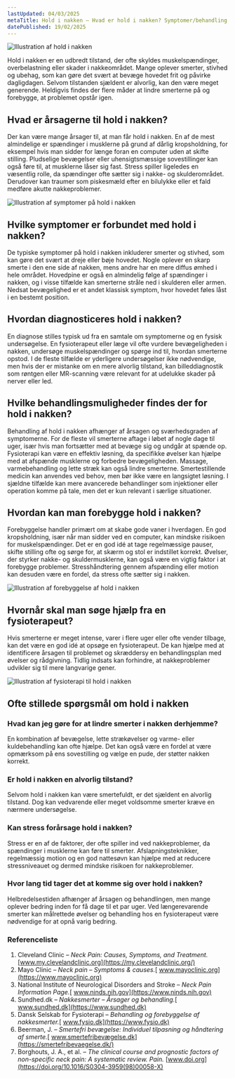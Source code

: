 ```yaml
---
lastUpdated: 04/03/2025
metaTitle: Hold i nakken – Hvad er hold i nakken? Symptomer/behandling
datePublished: 19/02/2025
---
```


![Illustration af hold i nakken](/images/articles/hold-i-nakken-intro.webp)


Hold i nakken er en udbredt tilstand, der ofte skyldes muskelspændinger, overbelastning eller skader i nakkeområdet. Mange oplever smerter, stivhed og ubehag, som kan gøre det svært at bevæge hovedet frit og påvirke dagligdagen. Selvom tilstanden sjældent er alvorlig, kan den være meget generende. Heldigvis findes der flere måder at lindre smerterne på og forebygge, at problemet opstår igen.


## Hvad er årsagerne til hold i nakken?

Der kan være mange årsager til, at man får hold i nakken. En af de mest almindelige er spændinger i musklerne på grund af dårlig kropsholdning, for eksempel hvis man sidder for længe foran en computer uden at skifte stilling. Pludselige bevægelser eller uhensigtsmæssige sovestillinger kan også føre til, at musklerne låser sig fast. Stress spiller ligeledes en væsentlig rolle, da spændinger ofte sætter sig i nakke- og skulderområdet. Derudover kan traumer som piskesmæld efter en bilulykke eller et fald medføre akutte nakkeproblemer.

![Illustration af symptomer på hold i nakken](/images/articles/hold-i-nakken-aarsager.png)

## Hvilke symptomer er forbundet med hold i nakken?

De typiske symptomer på hold i nakken inkluderer smerter og stivhed, som kan gøre det svært at dreje eller bøje hovedet. Nogle oplever en skarp smerte i den ene side af nakken, mens andre har en mere diffus ømhed i hele området. Hovedpine er også en almindelig følge af spændinger i nakken, og i visse tilfælde kan smerterne stråle ned i skulderen eller armen. Nedsat bevægelighed er et andet klassisk symptom, hvor hovedet føles låst i en bestemt position.



## Hvordan diagnosticeres hold i nakken?

En diagnose stilles typisk ud fra en samtale om symptomerne og en fysisk undersøgelse. En fysioterapeut eller læge vil ofte vurdere bevægeligheden i nakken, undersøge muskelspændinger og spørge ind til, hvordan smerterne opstod. I de fleste tilfælde er yderligere undersøgelser ikke nødvendige, men hvis der er mistanke om en mere alvorlig tilstand, kan billeddiagnostik som røntgen eller MR-scanning være relevant for at udelukke skader på nerver eller led.


## Hvilke behandlingsmuligheder findes der for hold i nakken?

Behandling af hold i nakken afhænger af årsagen og sværhedsgraden af symptomerne. For de fleste vil smerterne aftage i løbet af nogle dage til uger, især hvis man fortsætter med at bevæge sig og undgår at spænde op. Fysioterapi kan være en effektiv løsning, da specifikke øvelser kan hjælpe med at afspænde musklerne og forbedre bevægeligheden. Massage, varmebehandling og lette stræk kan også lindre smerterne. Smertestillende medicin kan anvendes ved behov, men bør ikke være en langsigtet løsning. I sjældne tilfælde kan mere avancerede behandlinger som injektioner eller operation komme på tale, men det er kun relevant i særlige situationer.


## Hvordan kan man forebygge hold i nakken?

Forebyggelse handler primært om at skabe gode vaner i hverdagen. En god kropsholdning, især når man sidder ved en computer, kan mindske risikoen for muskelspændinger. Det er en god idé at tage regelmæssige pauser, skifte stilling ofte og sørge for, at skærm og stol er indstillet korrekt. Øvelser, der styrker nakke- og skuldermusklerne, kan også være en vigtig faktor i at forebygge problemer. Stresshåndtering gennem afspænding eller motion kan desuden være en fordel, da stress ofte sætter sig i nakken.



![Illustration af forebyggelse af hold i nakken](/images/articles/hold-i-nakken-forebyggelse.png)



## Hvornår skal man søge hjælp fra en fysioterapeut?

Hvis smerterne er meget intense, varer i flere uger eller ofte vender tilbage, kan det være en god idé at opsøge en fysioterapeut. De kan hjælpe med at identificere årsagen til problemet og skræddersy en behandlingsplan med øvelser og rådgivning. Tidlig indsats kan forhindre, at nakkeproblemer udvikler sig til mere langvarige gener.



![Illustration af fysioterapi til hold i nakken](/images/articles/hold-i-nakken-behandling.webp)



## Ofte stillede spørgsmål om hold i nakken


### Hvad kan jeg gøre for at lindre smerter i nakken derhjemme?

En kombination af bevægelse, lette strækøvelser og varme- eller kuldebehandling kan ofte hjælpe. Det kan også være en fordel at være opmærksom på ens sovestilling og vælge en pude, der støtter nakken korrekt.


### Er hold i nakken en alvorlig tilstand?

Selvom hold i nakken kan være smertefuldt, er det sjældent en alvorlig tilstand. Dog kan vedvarende eller meget voldsomme smerter kræve en nærmere undersøgelse.


### Kan stress forårsage hold i nakken?

Stress er en af de faktorer, der ofte spiller ind ved nakkeproblemer, da spændinger i musklerne kan føre til smerter. Afslapningsteknikker, regelmæssig motion og en god nattesøvn kan hjælpe med at reducere stressniveauet og dermed mindske risikoen for nakkeproblemer.


### Hvor lang tid tager det at komme sig over hold i nakken?

Helbredelsestiden afhænger af årsagen og behandlingen, men mange oplever bedring inden for få dage til et par uger. Ved længerevarende smerter kan målrettede øvelser og behandling hos en fysioterapeut være nødvendige for at opnå varig bedring.


### **Referenceliste**


1. Cleveland Clinic – *Neck Pain: Causes, Symptoms, and Treatment.* [www.my.clevelandclinic.org](https://my.clevelandclinic.org/)
2. Mayo Clinic – *Neck pain – Symptoms & causes.*[ www.mayoclinic.org](https://www.mayoclinic.org)
3. National Institute of Neurological Disorders and Stroke – *Neck Pain Information Page.*[ www.ninds.nih.gov](https://www.ninds.nih.gov)
4. Sundhed.dk – *Nakkesmerter – Årsager og behandling.*[ www.sundhed.dk](https://www.sundhed.dk)
5. Dansk Selskab for Fysioterapi – *Behandling og forebyggelse af nakkesmerter.*[ www.fysio.dk](https://www.fysio.dk)
6. Beerman, J. – *Smertefri bevægelse: Individuel tilpasning og håndtering af smerte.*[ www.smertefribevægelse.dk](https://smertefribevaegelse.dk/)
7. Borghouts, J. A., et al. – *The clinical course and prognostic factors of non-specific neck pain: A systematic review.* *Pain.* [www.doi.org](https://doi.org/10.1016/S0304-3959(98)00058-X)
